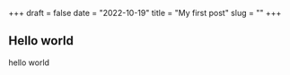 +++ 
draft = false
date = "2022-10-19"
title = "My first post"
slug = "" 
+++

## Hello world

hello world